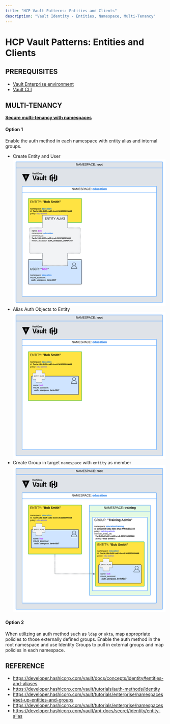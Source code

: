 ```yaml
---
title: "HCP Vault Patterns: Entities and Clients"
description: "Vault Identity - Entities, Namespace, Multi-Tenancy"
---
```

# HCP Vault Patterns: Entities and Clients

## PREREQUISITES

- [Vault Enterprise environment](https://github.com/F0otsh0T/hcp-vault-docker/tree/main/00-vault/terraform/vault-enterprise)
- [Vault CLI](https://developer.hashicorp.com/vault/docs/install)

## MULTI-TENANCY

**[Secure multi-tenancy with namespaces](https://developer.hashicorp.com/vault/tutorials/enterprise/namespaces)**

#### Option 1
Enable the auth method in each namespace with entity alias and internal groups.

- Create Entity and User
![Create Entity and User](../assets/img/identity-entity-opt1-01-alias.png)
- Alias Auth Objects to Entity
![Alias Auth Objects to Entity](../assets/img/identity-entity-opt1-02-entity.png)
- Create Group in target `namespace` with `entity` as member
![Create Group and Associate Member](../assets/img/identity-entity-opt1-03-internal-group.png)

#### Option 2
When utilizing an auth method such as `ldap` or `okta`, map appropriate policies to those externally defined groups. Enable the auth method in the root namespace and use Identity Groups to pull in external groups and map policies in each namespace.

## REFERENCE
- https://developer.hashicorp.com/vault/docs/concepts/identity#entities-and-aliases
- https://developer.hashicorp.com/vault/tutorials/auth-methods/identity
- https://developer.hashicorp.com/vault/tutorials/enterprise/namespaces#set-up-entities-and-groups
- https://developer.hashicorp.com/vault/tutorials/enterprise/namespaces
- https://developer.hashicorp.com/vault/api-docs/secret/identity/entity-alias